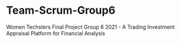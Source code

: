 # Team-Scrum-Group6
Women Techsters Final Project Group 6 2021 - A Trading Investment Appraisal Platform for Financial Analysis
